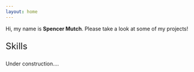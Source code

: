 ```yaml
---
layout: home
---
```

Hi, my name is **Spencer Mutch**. Please take a look at some of my projects!

<p style="font-size: 24px;">Skills</p>
Under construction....
